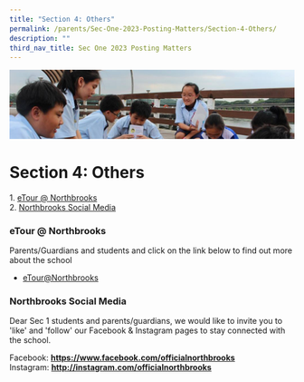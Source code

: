 ```yaml
---
title: "Section 4: Others"
permalink: /parents/Sec-One-2023-Posting-Matters/Section-4-Others/
description: ""
third_nav_title: Sec One 2023 Posting Matters
---
```

![](/images/Parentsbanner.jpg)

Section 4: Others
=================

1. [eTour @ Northbrooks](/parents/Sec-One-2023-Posting-Matters/Section-4-Others/)  
2. [Northbrooks Social Media](/parents/Sec-One-2023-Posting-Matters/Section-4-Others/)

### eTour @ Northbrooks

Parents/Guardians and students and click on the link below to find out more about the school 

*   [eTour@Northbrooks](/about-us/tour-at-northbrooks/)

### Northbrooks Social Media

Dear Sec 1 students and parents/guardians, we would like to invite you to 'like' and 'follow' our Facebook & Instagram pages to stay connected with the school.

  

Facebook: [<b>https://www.facebook.com/officialnorthbrooks</b>](https://www.facebook.com/officialnorthbrooks) <br>
Instagram: [<b>http://instagram.com/officialnorthbrooks</b>](http://instagram.com/officialnorthbrooks)
